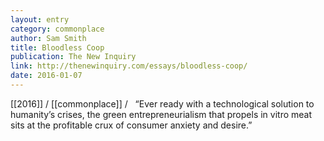 ```yaml
---
layout: entry
category: commonplace
author: Sam Smith
title: Bloodless Coop
publication: The New Inquiry
link: http://thenewinquiry.com/essays/bloodless-coop/
date: 2016-01-07
---
```


[[2016]] / [[commonplace]] / 
 
“Ever ready with a technological solution to humanity’s crises, the green entrepreneurialism that propels in vitro meat sits at the profitable crux of consumer anxiety and desire.”
